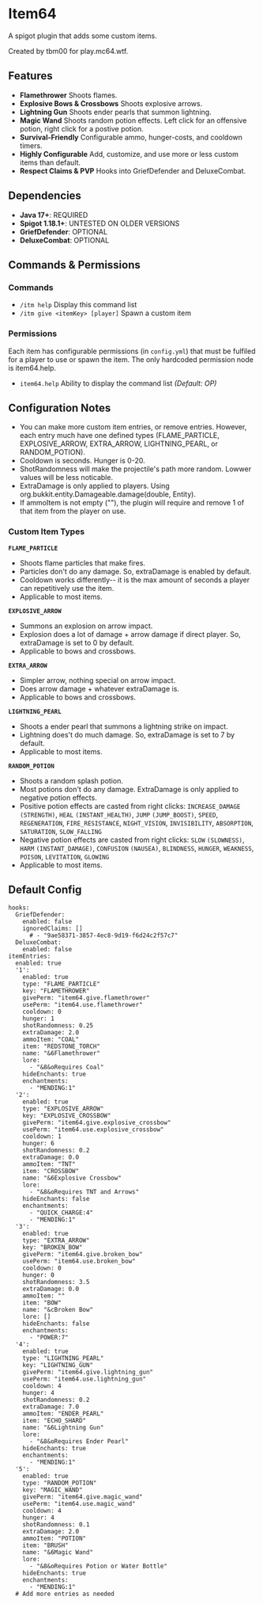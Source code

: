 # Item64
A spigot plugin that adds some custom items.

Created by tbm00 for play.mc64.wtf.

## Features
- **Flamethrower** Shoots flames.
- **Explosive Bows & Crossbows** Shoots explosive arrows.
- **Lightning Gun** Shoots ender pearls that summon lightning.
- **Magic Wand** Shoots random potion effects. Left click for an offensive potion, right click for a postive potion.
- **Survival-Friendly** Configurable ammo, hunger-costs, and cooldown timers.
- **Highly Configurable** Add, customize, and use more or less custom items than default.
- **Respect Claims & PVP** Hooks into GriefDefender and DeluxeCombat.

## Dependencies
- **Java 17+**: REQUIRED
- **Spigot 1.18.1+**: UNTESTED ON OLDER VERSIONS
- **GriefDefender**: OPTIONAL
- **DeluxeCombat**: OPTIONAL

## Commands & Permissions
### Commands
- `/itm help` Display this command list
- `/itm give <itemKey> [player]` Spawn a custom item
### Permissions
Each item has configurable permissions (in `config.yml`) that must be fulfiled for a player to use or spawn the item. The only hardcoded permission node is item64.help.
- `item64.help` Ability to display the command list *(Default: OP)*

## Configuration Notes
- You can make more custom item entries, or remove entries. However, each entry much have one defined types (FLAME_PARTICLE, EXPLOSIVE_ARROW, EXTRA_ARROW, LIGHTNING_PEARL, or RANDOM_POTION).
- Cooldown is seconds. Hunger is 0-20.
- ShotRandomness will make the projectile's path more random. Lowwer values will be less noticable.
- ExtraDamage is only applied to players. Using org.bukkit.entity.Damageable.damage(double, Entity).
- If ammoItem is not empty (""), the plugin will require and remove 1 of that item from the player on use.

### Custom Item Types

**`FLAME_PARTICLE`** 
- Shoots flame particles that make fires.
- Particles don't do any damage. So, extraDamage is enabled by default.
- Cooldown works differently-- it is the max amount of seconds a player can repetitively use the item.
- Applicable to most items.

**`EXPLOSIVE_ARROW`** 
- Summons an explosion on arrow impact.
- Explosion does a lot of damage + arrow damage if direct player. So, extraDamage is set to 0 by default.
- Applicable to bows and crossbows.

**`EXTRA_ARROW`** 
- Simpler arrow, nothing special on arrow impact.
- Does arrow damage + whatever extraDamage is.
- Applicable to bows and crossbows.

**`LIGHTNING_PEARL`** 
- Shoots a ender pearl that summons a lightning strike on impact.
- Lightning does't do much damage. So, extraDamage is set to 7 by default.
- Applicable to most items.

**`RANDOM_POTION`** 
- Shoots a random splash potion.
- Most potions don't do any damage. ExtraDamage is only applied to negative potion effects.
- Positive potion effects are casted from right clicks: `INCREASE_DAMAGE` `(STRENGTH)`, `HEAL` `(INSTANT_HEALTH)`, `JUMP` `(JUMP_BOOST)`, `SPEED`, `REGENERATION`, `FIRE_RESISTANCE`, `NIGHT_VISION`, `INVISIBILITY`, `ABSORPTION`, `SATURATION`, `SLOW_FALLING`
- Negative potion effects are casted from right clicks: `SLOW` `(SLOWNESS)`, `HARM` `(INSTANT_DAMAGE)`, `CONFUSION` `(NAUSEA)`, `BLINDNESS`, `HUNGER`, `WEAKNESS`, `POISON`, `LEVITATION`, `GLOWING`
- Applicable to most items.

## Default Config
```
hooks:
  GriefDefender:
    enabled: false
    ignoredClaims: []
      # - "9ae58371-3857-4ec8-9d19-f6d24c2f57c7"
  DeluxeCombat:
    enabled: false
itemEntries:
  enabled: true
  '1':
    enabled: true
    type: "FLAME_PARTICLE"
    key: "FLAMETHROWER"
    givePerm: "item64.give.flamethrower"
    usePerm: "item64.use.flamethrower"
    cooldown: 0
    hunger: 1
    shotRandomness: 0.25
    extraDamage: 2.0
    ammoItem: "COAL"
    item: "REDSTONE_TORCH"
    name: "&6Flamethrower"
    lore:
      - "&8&oRequires Coal"
    hideEnchants: true
    enchantments:
      - "MENDING:1"
  '2':
    enabled: true
    type: "EXPLOSIVE_ARROW"
    key: "EXPLOSIVE_CROSSBOW"
    givePerm: "item64.give.explosive_crossbow"
    usePerm: "item64.use.explosive_crossbow"
    cooldown: 1
    hunger: 6
    shotRandomness: 0.2
    extraDamage: 0.0
    ammoItem: "TNT"
    item: "CROSSBOW"
    name: "&6Explosive Crossbow"
    lore:
      - "&8&oRequires TNT and Arrows"
    hideEnchants: false
    enchantments:
      - "QUICK_CHARGE:4"
      - "MENDING:1"
  '3':
    enabled: true
    type: "EXTRA_ARROW"
    key: "BROKEN_BOW"
    givePerm: "item64.give.broken_bow"
    usePerm: "item64.use.broken_bow"
    cooldown: 0
    hunger: 0
    shotRandomness: 3.5
    extraDamage: 0.0
    ammoItem: ""
    item: "BOW"
    name: "&cBroken Bow"
    lore: []
    hideEnchants: false
    enchantments:
      - "POWER:7"
  '4':
    enabled: true
    type: "LIGHTNING_PEARL"
    key: "LIGHTNING_GUN"
    givePerm: "item64.give.lightning_gun"
    usePerm: "item64.use.lightning_gun"
    cooldown: 4
    hunger: 4
    shotRandomness: 0.2
    extraDamage: 7.0
    ammoItem: "ENDER_PEARL"
    item: "ECHO_SHARD"
    name: "&6Lightning Gun"
    lore:
      - "&8&oRequires Ender Pearl"
    hideEnchants: true
    enchantments:
      - "MENDING:1"
  '5':
    enabled: true
    type: "RANDOM_POTION"
    key: "MAGIC_WAND"
    givePerm: "item64.give.magic_wand"
    usePerm: "item64.use.magic_wand"
    cooldown: 4
    hunger: 4
    shotRandomness: 0.1
    extraDamage: 2.0
    ammoItem: "POTION"
    item: "BRUSH"
    name: "&6Magic Wand"
    lore:
      - "&8&oRequires Potion or Water Bottle"
    hideEnchants: true
    enchantments:
      - "MENDING:1"
  # Add more entries as needed
```
